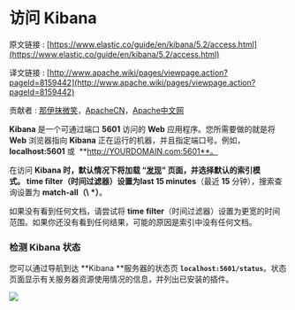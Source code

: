 # 访问 Kibana

原文链接 : [https://www.elastic.co/guide/en/kibana/5.2/access.html](https://www.elastic.co/guide/en/kibana/5.2/access.html)

译文链接 : [http://www.apache.wiki/pages/viewpage.action?pageId=8159442](http://www.apache.wiki/pages/viewpage.action?pageId=8159442)

贡献者 : [那伊抹微笑](/display/~wangyangting)，[ApacheCN](/display/~apachecn)，[Apache中文网](/display/~apachechina)

**Kibana** 是一个可通过端口 **5601** 访问的 **Web** 应用程序。您所需要做的就是将 **Web** 浏览器指向 **Kibana** 正在运行的机器，并且指定端口号。例如，**localhost:5601** 或  **http://YOURDOMAIN.com:5601**。

在访问 **Kibana **时，默认情况下将加载 “[发现](https://www.elastic.co/guide/en/kibana/5.2/discover.html "发现")” 页面，并选择默认的索引模式。 **time** **filter**（时间过滤器）设置为**last 15 minutes**（最近 **15** 分钟），搜索查询设置为 **match-all（\ *）**。

如果没有看到任何文档，请尝试将 **time** **filter**（时间过滤器）设置为更宽的时间范围。如果你还没有看到任何结果，可能的原因是索引中没有任何文档。

### 检测 Kibana 状态

您可以通过导航到达 **Kibana **服务器的状态页 **`localhost:5601/status`**。状态页面显示有关服务器资源使用情况的信息，并列出已安装的插件。

![](/download/attachments/8159442/%24DX0%5BD7%7D%60~%7DRA1%5D61OW%7BZA8.png?version=1&modificationDate=1489055557000&api=v2)